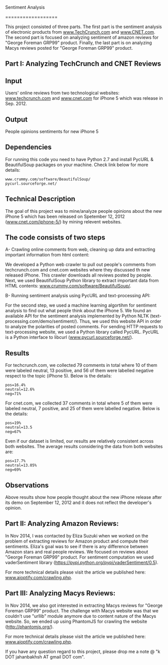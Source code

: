 Sentiment Analysis 

==================

This project consisted of three parts. The first part is the sentiment analysis of electronic products from www.TechCrunch.com and www.CNET.com. The second part is focused on analyzing sentiment of amazon reviews for "George Foreman GRP99" product. Finally, the last part is on analyzing Macys reviews posted for "George Foreman GRP99" product.

## Part I: Analyzing TechCrunch and CNET Reviews
## Input
 
Users' online reviews from two technological websites: www.techcrunch.com and www.cnet.com for iPhone 5 which was 
release in Sep. 2012.

## Output

People opinions sentiments for new iPhone 5

## Dependencies

For running this code you need to have Python 2.7 and install PycURL & BeautifulSoup packages on your machine. Check link below for more details:
	
	www.crummy.com/software/BeautifulSoup/
	pycurl.sourceforge.net/


## Technical Description

The goal of this project was to mine/analyze people opinions about the new iPhone 5 which has been released on Spetember 12, 2012 (www.cnet.com/iphone-5/) by mining relevent websites.

## The code consists of two steps

A- Crawling online comments from web, cleaning up data and extracting important information from html content:

We developed a Python web crawler to pull out people's comments from techcrunch.com and cnet.com websites where they discussed th new released iPhone. This crawler downloads all reviews posted by people. Next, we used BeautifulSoup Python library to extract important data from HTML contents: www.crummy.com/software/BeautifulSoup/.

B- Running sentiment analysis using PycURL and text-processing API:

For the second step, we used a machine learning algortihm for sentiment analysis to find out what people think about the iPhone 5. We found an available API for the sentiment analysis implemented by Python NLTK (text-processing.com/demo/sentiment/). Thus, we used this website API in order to analyze the polarities of posted comments. For sending HTTP requests to text-processing website, we used a Python library called PycURL. PycURL is a Python interface to libcurl (www.pycurl.sourceforge.net/).

## Results

For techcrunch.com, we collected 79 comments in total where 10 of them were labeled neutral, 13 positive, and 56 of them were labelled 
negative respect to the topic (iPhone 5). Below is the details:

	pos=16.4%
	neutral=12.6%
	neg=71%

For cnet.com, we collected 37 comments in total where 5 of them were labeled neutral, 7 positive, and 25 of them were labelled negative. 
Below is the details:

	pos=19%
	neutral=13.5
	neg=67%

Even if our dataset is limited, our results are relatively consistent across both websites. The average results considering the data from 
both websites are:

	pos=17.7%
	neutral=13.05%
	neg=69%

## Observations

Above results show how people thought about the new iPhone release after its demo on September 12, 2012 and it does not reflect 
the developer's opinion.

## Part II: Analyzing Amazon Reviews:
In Nov 2014, I was contacted by Eliza Suzuki when we worked on the problem of extracting reviews for Amazon product and compute their sentiments. Eliza's goal was to see if there is any difference between Amazon stars and real people reviews. We focused on reviews about "George Foreman GRP99" product. For sentiment computation we used vaderSentiment library (https://pypi.python.org/pypi/vaderSentiment/0.5). 

For more technical details please visit the article we published here: www.aioptify.com/crawling.php.

## Part III: Analyzing Macys Reviews:
In Nov 2014, we also got interested in extracting Macys reviews for "George Foreman GRP99" product. The challenge with Macys website was that we couldn't use "urllib" module anymore due to content nature of the Macys website. So, we ended up using PhantomJS for crawling the website (http://phantomjs.org/). 

For more technical details please visit the article we published here: www.aioptify.com/crawling.php.
 
If you have any question regard to this project, please drop me a note @ "k DOT jahanbakhsh AT gmail DOT com".
